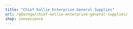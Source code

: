 ```yaml
---
title: "Chief Kollie Enterprise General Supplies"
url: /gbarnga/chief-kollie-enterprise-general-supplies/
shop: convenience
---
```


